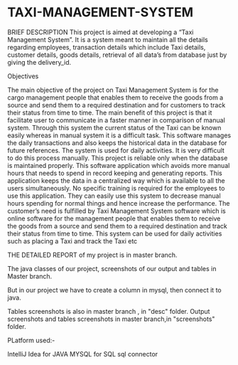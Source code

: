 # TAXI-MANAGEMENT-SYSTEM

BRIEF DESCRIPTION
This project is aimed at developing a “Taxi Management System”. It is a system meant to
maintain all the details regarding employees, transaction details which include Taxi details, customer
details, goods details, retrieval of all data’s from database just by giving the delivery_id.

Objectives

The main objective of the project on Taxi Management System is for the cargo management
people that enables them to receive the goods from a source and send them to a required destination and
for customers to track their status from time to time.
The main benefit of this project is that it facilitate user to communicate in a faster manner in
comparison of manual system. Through this system the current status of the Taxi can be known easily
whereas in manual system it is a difficult task.
This software manages the daily transactions and also keeps the historical data in the database for
future references. The system is used for daily activities. It is very difficult to do this process manually.
This project is reliable only when the database is maintained properly.
This software application which avoids more manual hours that needs to spend in record keeping
and generating reports. This application keeps the data in a centralized way which is available to all the
users simultaneously. No specific training is required for the employees to use this application. They can
easily use this system to decrease manual hours spending for normal things and hence increase the
performance.
The customer’s need is fulfilled by Taxi Management System software which is online software
for the management people that enables them to receive the goods from a source and send them to a
required destination and track their status from time to time.
This system can be used for daily activities such as placing a Taxi and track the Taxi etc


THE DETAILED REPORT of my project is in master branch.

The java classes of our project, screenshots of our output and tables in Master branch.

But in our project we have to create a column in mysql, then connect it to java.

Tables screenshots is also in master branch , in "desc" folder.
Output screenshots and tables screenshots in master branch,in  "screenshots" folder.


PLatform used:-

IntelliJ Idea for JAVA
MYSQL for SQL 
sql connector
